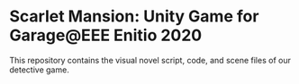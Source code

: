 # Scarlet Mansion: Unity Game for Garage@EEE Enitio 2020

This repository contains the visual novel script, code, and scene files of our detective game.
